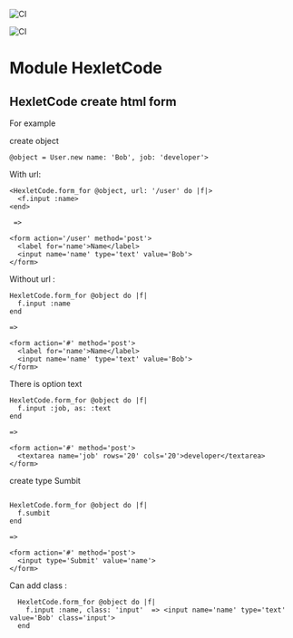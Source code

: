 ![CI](https://github.com/Kadina1988/rails-project-63/actions/workflows/hexlet-check.yml/badge.https://github.com/Kadina1988/rails-project-63/actions)

![CI](https://github.com/Kadina1988/rails-project-63/actions/workflows/main.yml/badge.svg)

Module HexletCode
==================

## HexletCode create html form

For example

create object

```
@object = User.new name: 'Bob', job: 'developer'>

```

With url:

```
<HexletCode.form_for @object, url: '/user' do |f|>
  <f.input :name>
<end>

 =>

<form action='/user' method='post'>
  <label for='name'>Name</label>
  <input name='name' type='text' value='Bob'>
</form>
```

Without url :

```
HexletCode.form_for @object do |f|
  f.input :name
end

=>

<form action='#' method='post'>
  <label for='name'>Name</label>
  <input name='name' type='text' value='Bob'>
</form>

```

There is option text


```
HexletCode.form_for @object do |f|
  f.input :job, as: :text
end

=>

<form action='#' method='post'>
  <textarea name='job' rows='20' cols='20'>developer</textarea>
</form>

```

create type Sumbit

```

HexletCode.form_for @object do |f|
  f.sumbit
end

=>

<form action='#' method='post'>
  <input type='Submit' value='name'>
</form>

```

Can add class :

```
  HexletCode.form_for @object do |f|
    f.input :name, class: 'input'  => <input name='name' type='text' value='Bob' class='input'>
  end

```






